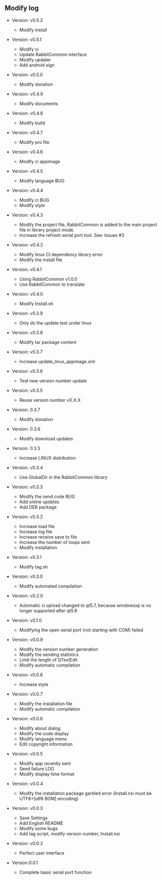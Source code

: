 Modify log
----------
+ Version: v0.5.2
  - Modify install
  
+ Version: v0.5.1
  - Modify ci
  - Update RabbitCommon interface
  - Modify updater
  - Add android sign

+ Version: v0.5.0
  - Modify donation

+ Version: v0.4.9
  - Modify documents
  
+ Version: v0.4.8
  - Modify build
  
+ Version: v0.4.7
  - Modify pro file

+ Version: v0.4.6
  - Modify ci appimage

+ Version: v0.4.5
  - Modify language BUG
    
+ Version: v0.4.4
  - Modify ci BUG
  - Modify style
    
+ Version: v0.4.3
  - Modify the project file, RabbitCommon is added to the main project file in library project mode.
  - Increase the refresh serial port tool. See: Issues #3

+ Version: v0.4.2
  - Modify linux CI dependency library error
  - Modify the install file

+ Version: v0.4.1 
  - Using RabbitCommon v1.0.0
  - Use RabbitCommon to translate

+ Version: v0.4.0
  - Modify Install.sh

+ Version: v0.3.9
  - Only do the update test under linux

+ Version: v0.3.8
  - Modify tar package content

+ Version: v0.3.7
  - Increase update_linux_appimage.xml

+ Version: v0.3.6
  - Test new version number update

+ Version: v0.3.5
  - Reuse version number vX.X.X

+ Version: 0.3.7
  - Modify donation

+ Version: 0.3.6
  - Modify download updates

+ Version: 0.3.5
  - Increase LINUX distribution

+ Version: v0.3.4
  - Use GlobalDir in the RabbitCommon library

+ Version: v0.3.3
  - Modify the send code BUG
  - Add online updates
  - Add DEB package

+ Version: v0.3.2
  - Increase load file
  - Increase log file
  - Increase receive save to file
  - Increase the number of loops sent
  - Modify installation
  
+ Version: v0.3.1
  - Modify tag.sh

+ Version: v0.3.0
  - Modify automated compilation

+ Version: v0.2.0
  - Automatic ci upload changed to qt5.7, because windowsxp is no longer supported after qt5.8

+ Version: v0.1.0
  - Modifying the open serial port (not starting with COM) failed

+ Version: v0.0.9
  - Modify the version number generation
  - Modify the sending statistics
  - Limit the length of QTextEdit
  - Modify automatic compilation

+ Version: v0.0.8
  - Increase style

+ Version: v0.0.7
  - Modify the installation file
  - Modify automatic compilation

+ Version: v0.0.6
  - Modify about dialog
  - Modify the code display
  - Modify language menu
  - Edit copyright information

+ Version: v0.0.5
  - Modify app recently sent
  - Send failure LOG
  - Modify display time format

+ Version: v0.0.4
  - Modify the installation package garbled error (Install.nsi must be UTF8+[utf8 BOM] encoding)

+ Version: v0.0.3
  - Save Settings
  - Add English README
  - Modify some bugs
  - Add tag script, modify version number, Install.nsi

+ Version: v0.0.2
  - Perfect user interface

+ Version:0.0.1
  - Complete basic serial port function

